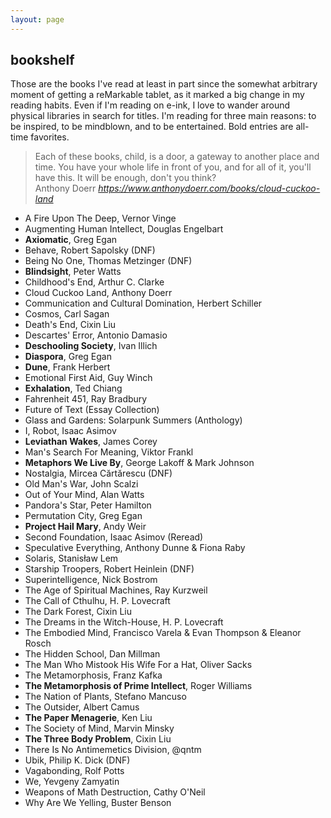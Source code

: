 ```yaml
---
layout: page
---
```


## bookshelf

Those are the books I've read at least in part since the somewhat
arbitrary moment of getting a reMarkable tablet, as it marked a big change
in my reading habits. Even if I'm reading on e-ink, I love to wander
around physical libraries in search for titles. I'm reading for three
main reasons: to be inspired, to be mindblown, and to be entertained. Bold
entries are all-time favorites.

<div class="top-pad"><blockquote class="quoteback" darkmode="" data-title="Cloud Cuckoo Land" data-author=" Anthony Doerr" cite="https://www.anthonydoerr.com/books/cloud-cuckoo-land">
Each of these books, child, is a door, a gateway to another place and time. You have your whole life in front of you, and for all of it, you'll have this. It will be enough, don't you think?<br>
<footer> Anthony Doerr<cite> <a href="https://www.anthonydoerr.com/books/cloud-cuckoo-land">https://www.anthonydoerr.com/books/cloud-cuckoo-land</a></cite></footer>
</blockquote><script note="" src="https://cdn.jsdelivr.net/gh/Blogger-Peer-Review/quotebacks@1/quoteback.js"></script></div>

- A Fire Upon The Deep, Vernor Vinge
- Augmenting Human Intellect, Douglas Engelbart
- **Axiomatic**, Greg Egan
- Behave, Robert Sapolsky (DNF)
- Being No One, Thomas Metzinger (DNF)
- **Blindsight**, Peter Watts
- Childhood's End, Arthur C. Clarke
- Cloud Cuckoo Land, Anthony Doerr
- Communication and Cultural Domination, Herbert Schiller
- Cosmos, Carl Sagan
- Death's End, Cixin Liu
- Descartes' Error, Antonio Damasio
- **Deschooling Society**, Ivan Illich
- **Diaspora**, Greg Egan
- **Dune**, Frank Herbert
- Emotional First Aid, Guy Winch
- **Exhalation**, Ted Chiang
- Fahrenheit 451, Ray Bradbury
- Future of Text (Essay Collection)
- Glass and Gardens: Solarpunk Summers (Anthology)
- I, Robot, Isaac Asimov
- **Leviathan Wakes**, James Corey
- Man's Search For Meaning, Viktor Frankl
- **Metaphors We Live By**, George Lakoff & Mark Johnson
- Nostalgia, Mircea Cărtărescu (DNF)
- Old Man's War, John Scalzi
- Out of Your Mind, Alan Watts
- Pandora's Star, Peter Hamilton
- Permutation City, Greg Egan
- **Project Hail Mary**, Andy Weir
- Second Foundation, Isaac Asimov (Reread)
- Speculative Everything, Anthony Dunne & Fiona Raby
- Solaris, Stanisław Lem
- Starship Troopers, Robert Heinlein (DNF)
- Superintelligence, Nick Bostrom
- The Age of Spiritual Machines, Ray Kurzweil
- The Call of Cthulhu, H. P. Lovecraft
- The Dark Forest, Cixin Liu
- The Dreams in the Witch-House, H. P. Lovecraft
- The Embodied Mind, Francisco Varela & Evan Thompson & Eleanor
  Rosch
- The Hidden School, Dan Millman
- The Man Who Mistook His Wife For a Hat, Oliver Sacks
- The Metamorphosis, Franz Kafka
- **The Metamorphosis of Prime Intellect**, Roger Williams
- The Nation of Plants, Stefano Mancuso
- The Outsider, Albert Camus
- **The Paper Menagerie**, Ken Liu
- The Society of Mind, Marvin Minsky
- **The Three Body Problem**, Cixin Liu
- There Is No Antimemetics Division, @qntm
- Ubik, Philip K. Dick (DNF)
- Vagabonding, Rolf Potts
- We, Yevgeny Zamyatin
- Weapons of Math Destruction, Cathy O'Neil
- Why Are We Yelling, Buster Benson
